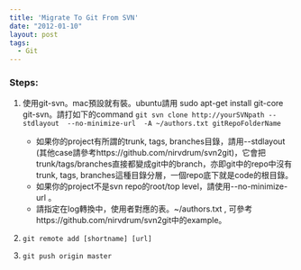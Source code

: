 ```yaml
---
title: 'Migrate To Git From SVN'
date: "2012-01-10"
layout: post
tags:
  - Git
---
```


### Steps:  

1. 使用git-svn。mac預設就有裝。ubuntu請用 sudo apt-get install git-core git-svn。請打如下的command
`git svn clone http://yourSVNpath --stdlayout  --no-minimize-url  -A ~/authors.txt gitRepoFolderName`

    - 如果你的project有所謂的trunk, tags, branches目錄，請用--stdlayout (其他case請參考https://github.com/nirvdrum/svn2git)，它會把trunk/tags/branches直接都變成git中的branch，亦即git中的repo中沒有trunk, tags, branches這種目錄分層，一個repo底下就是code的根目錄。
    - 如果你的project不是svn repo的root/top level，請使用--no-minimize-url 。
    - 請指定在log轉換中，使用者對應的表。~/authors.txt , 可參考https://github.com/nirvdrum/svn2git中的example。

2. `git remote add [shortname] [url]`

3. `git push origin master`

